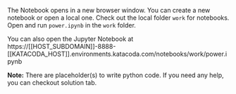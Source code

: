 The Notebook opens in a new browser window. You can create a new notebook or open a local one. Check out the local folder `work` for notebooks. Open and run `power.ipynb` in the `work` folder.

You can also open the Jupyter Notebook at https://[[HOST_SUBDOMAIN]]-8888-[[KATACODA_HOST]].environments.katacoda.com/notebooks/work/power.ipynb

**Note:**
There are placeholder(s) to write python code. If you need any help, you can checkout solution tab.
